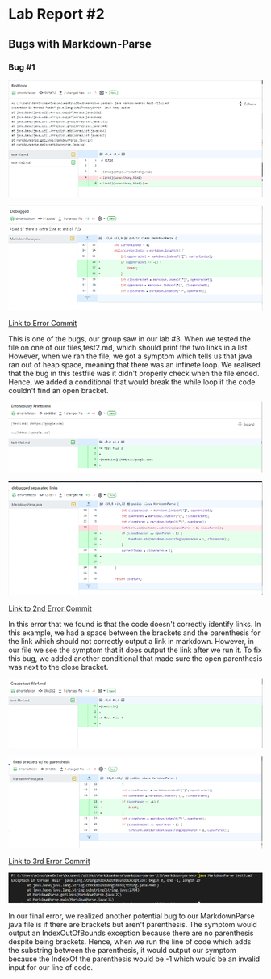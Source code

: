 # Lab Report #2

## Bugs with Markdown-Parse ##

### Bug #1 ###
![Screenshot](/screenshots/2nderror.png)

![Screenshot](/screenshots/2ndsol.png)

[Link to Error Commit](https://github.com/dmontefalcon/markdown-parser/commit/3575612d2b76784629c1ba44f4459d7c183d45c8) 

This is one of the bugs, our group saw in our lab #3. When we tested the file on one of our files,test2.md, which should print the two links in a list. However, when we ran the file, we got a symptom which tells us that java ran out of heap space, meaning that there was an infinete loop. We realised that the bug in this testfile was it didn't properly check when the file ended. Hence, we added a conditional that would break the while loop if the code couldn't find an open bracket.


![Screenshot](/screenshots/1sterror.png)

![Screenshot](/screenshots/1stsol.png)

[Link to 2nd Error Commit](https://github.com/dmontefalcon/markdown-parser/commit/ebc853d4ad03143444821d342b8920506932a8c8)

In this error that we found is that the code doesn't correctly identify links. In this example, we had a space between the brackets and the parenthesis for the link which should not correctly output a link in markdown. However, in our file we see the symptom that it does output the link after we run it. To fix this bug, we added another conditional that made sure the open parenthesis was next to the close bracket.

![Screenshot](/screenshots/3rderror.png)

![Screenshot](/screenshots/3rdsol.png)

[Link to 3rd Error Commit](https://github.com/dmontefalcon/markdown-parser/commit/896c5d2ea2a55952a644e14731fbf4dd98dcda3d)

![Screenshot](/screenshots/3rderrorsymptom.png)

In our final error, we realized another potential bug to our MarkdownParse java file is if there are brackets but aren't parenthesis. The symptom would output an IndexOutOfBounds exception because there are no parenthesis despite being brackets. Hence, when we run the line of code which adds the substring between the parenthesis, it would output our symptom because the IndexOf the parenthesis would be -1 which would be an invalid input for our line of code.